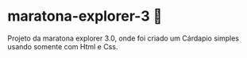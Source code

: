# maratona-explorer-3 🚀

Projeto da maratona explorer 3.0, onde foi criado um Cárdapio simples usando somente com Html e Css. 
